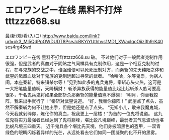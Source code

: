 # エロワンピー在线 黑料不打烊tttzzz668.su

最/新/观/看/入/口/ http://www.baidu.com/link?url=ok3_Ml5QdPpOWDUDT8PseJcBKYiYUthhvs1MDf_XWaxIqoOiiz3h9rK40scs4rg4&wd

エロワンピー在线 黑料不打烊tttzzz668.su
 破。
    不过他们对于一般武者克制作用很强，但是武者的真血对于阴煞之气同样具有克制作用，这是一个相互克制的过程，在与鬼族的交战之中，谁强谁便可以死死压制对方，而秦斩的先天纯阳之体和武曌的凤凰血脉对于鬼族的克制远超过寻常的武者。
    “哈哈哈，尔等鬼祟，为祸人间，本座秦斩，特来镇杀尔等！”见到如此多的鬼兵鬼将，秦斩心头火热，这可是一大把笔能量值啊，天降横财！
    斩杀异族获得的能量值比起比起斩杀人族可要高很多，千名鬼兵鬼将如果全部斩杀那秦斩的能量值岂不爆棚！
    “明月，你替我掠阵，我来出手就行了！”秦斩对武曌说道。
    “好，我替你掠阵！”
    武曌点了点头，虽然不解秦斩为何不让她出手，但是她还是点了点头。
    “无知小儿，敢来我魔鬼城，今天我就剁碎你，炼化你的真血，祝我更上一层楼！”为首的一位鬼将说道。
    这九位鬼将实力最强者已经达到了鬼将巅峰，堪比蜕凡境巅峰，最弱者其气息波动也堪比蜕凡境三四重天。
    近千鬼兵各个堪比先天境，他们身披暗黑色的盔甲，一双青绿色的眼睛闪烁着异样的光芒，从远处看去它们如同一团凝聚的化不开的黑雾。
